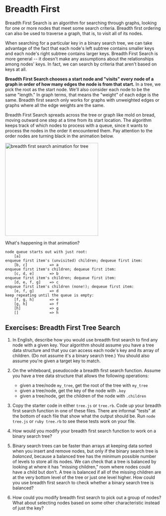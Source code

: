 # Breadth First

Breadth First Search is an algorithm for searching through graphs, looking for one or more nodes that meet some search criteria. Breadth first ordering can also be used to traverse a graph, that is, to visit all of its nodes.

When searching for a particular key in a binary search tree, we can take advantage of the fact that each node's left subtree contains smaller keys and each node's right subtree contains larger keys. Breadth First Search is more general -- it doesn't make any assumptions about the relationships among nodes' keys. In fact, we can search by criteria that aren't based on keys at all. 

**Breadth First Search chooses a start node and "visits" every node of a graph in order of how many edges the node is from that start.**  In a tree, we pick the root as the start node. We'll also consider each node to be the same "length." In graph terms, that means the "weight" of each edge is the same. Breadth first search only works for graphs with unweighted edges or graphs where all the edge weights are the same.

Breadth First Search spreads across the tree or graph like mold on bread, moving outward one step at a time from its start location.  The algorithm keeps track of which nodes to process with a queue, since it wants to process the nodes in the order it encountered them.  Pay attention to the order nodes are turning black in the animation below.   

<img src="https://upload.wikimedia.org/wikipedia/commons/4/46/Animated_BFS.gif" alt="breadth first search animation for tree" width="300px">

What's happening in that animation?   

```
node queue starts out with just root:
	[a]
enqueue first item's (unvisited) children; dequeue first item:
	[b, c]			=> a
enqueue first item's children; dequeue first item:
	[c, d, e]		=> b
enqueue first item's children; dequeue first item:
	[d, e, f, g]	=> c
enqueue first item's children (none!); dequeue first item:
	[e, f, g]		=> d
keep repeating until the queue is empty:
	[f, g, h]		=> e
	[g, h]			=> f
	[h]				=> g
	[]				=> h
```


## Exercises: Breadth First Tree Search

1. In English, describe how you would use breadth first search to find any node with a given key. Your algorithm should assume you have a tree data structure and that you can access each node's key and its array of children. (Do not assume it's a binary search tree.) You should also assume you're given a target key to match.

1. On the whiteboard, pseudocode a breadth first search function. Assume you have a tree data structure that allows the following operations:

	* given a tree/node `my_tree`, get the root of the tree with `my_tree`
	* given a tree/node, get the key of the node with `.key`
	* given a tree/node, get the children of the node with `.children`



1. Copy the starter code in either `tree.js` or `tree.rb`.  Code up your breadth first search function in one of these files. There are informal "tests" at the bottom of each file that show what the output should be.  Run `node tree.js` or `ruby tree.rb` to see these tests work on your file.



1. How would you modify your breadth first search function to work on a binary search tree?



1. Binary search trees can be faster than arrays at keeping data sorted when you insert and remove nodes, but only if the binary search tree is *balanced*, because a balanced tree has the minimum possible number of levels to store all its nodes. We can check that a tree is balanced by looking at where it has "missing children," room where nodes could have a child but don't. A tree is balanced if all of the missing children are at the very bottom level of the tree or just one level higher. How could you use breadth first search to check whether a binary search tree is balanced?



1. How could you modify breadth first search to pick out a group of nodes? What about selecting nodes based on some other characteristic instead of just the key?
